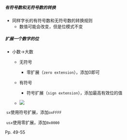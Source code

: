 ##### 有符号数和无符号数的转换

-   同样字长的有符号数和无符号数的转换规则
    -   数值可能会改变，但是位模式不变



##### 扩展一个数字的位

-   小数->大数

    -   无符号
        -   零扩展（`zero extension`），添加0即可
    -   有符号
        -   符号扩展（`sign extension`），添加最高有效位的值

    -   ![](https://inasa.dev/image/csapp/02/18.png)

​					`sx`使用符号扩展，添加`oxFFFF`

​					`usx`使用零扩展，添加`0x0000`

Pp. 49-55